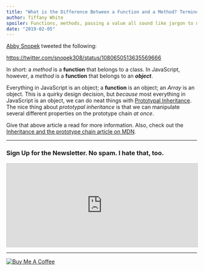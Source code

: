 ```yaml
---
title: "What is the Difference Between a Function and a Method? Terminology Pt. 1"
author: Tiffany White
spoiler: Functions, methods, passing a value all sound like jargon to new developers but these are key concepts to understand. What do they mean and what is the difference between them?
date: "2019-02-05"
---
```


[Abby Snopek](https://twitter.com/snopek308) tweeted the following:

https://twitter.com/snopek308/status/1080650513635569666

In short: a *method* is a **function** that belongs to a class. In JavaScript, however, a *method* is a **function** that belongs to an ***object***.

Everything in JavaScript is an object; a **function** is an object; an *Array* is an object. This is a quirky design decision, but *because* most everything in JavaScript is an object, we can do neat things with  [Prototypal Inheritance](https://medium.com/javascript-scene/master-the-javascript-interview-what-s-the-difference-between-class-prototypal-inheritance-e4cd0a7562e9). The nice thing about *prototypal inheritance* is that we can manipulate several different properties on the prototype chain *at once*.

Give that above article a read for more information. Also, check out the [Inheritance and the prototype chain article on MDN](https://developer.mozilla.org/en-US/docs/Web/JavaScript/Inheritance_and_the_prototype_chain).


---

### Sign Up for the Newsletter. No spam. I hate that, too.

<iframe scrolling="no" width="100% !important" height="220px" style="border:1px #ccc solid !important" class="lazyload" src="https://buttondown.email/tiffanywhite? as_embed=true"></iframe>

---
<a href="https://www.buymeacoffee.com/twhitedev" target="_blank"><img src="https://www.buymeacoffee.com/assets/img/custom_images/purple_img.png" alt="Buy Me A Coffee" style="height: auto !important;width: auto !important;" ></a>